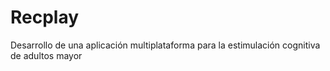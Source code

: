 # Recplay
Desarrollo de una aplicación multiplataforma para la estimulación cognitiva de adultos mayor
